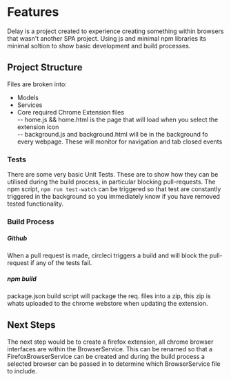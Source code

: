 # Features
Delay is a project created to experience creating something within browsers that wasn't another SPA project.
Using js and minimal npm libraries its minimal soltion to show basic development and build processes.

## Project Structure  
Files are broken into:
- Models
- Services
- Core required Chrome Extension files  
-- home.js && home.html is the page that will load when you select the extension icon  
-- background.js and background.html will be in the background fo every webpage. These will monitor for navigation and tab closed events

### Tests
There are some very basic Unit Tests. These are to show how they can be utilised during the build process, in particular blocking pull-requests.
The npm script, `npm run test-watch` can be triggered so that test are constantly triggered in the background so you immediately know if you have removed tested functionality.

### Build Process
##### Github
When a pull request is made, circleci triggers a build and will block the pull-request if any of the tests fail.

##### npm build
package.json build script will package the req. files into a zip, this zip is whats uploaded to the chrome webstore when updating the extension.

## Next Steps
The next step would be to create a firefox extension, all chrome browser interfaces are within the BrowserService. This can be renamed so that a FirefoxBrowserService can be created and during the build process a selected browser can be passed in to determine which BrowserService file to include.



